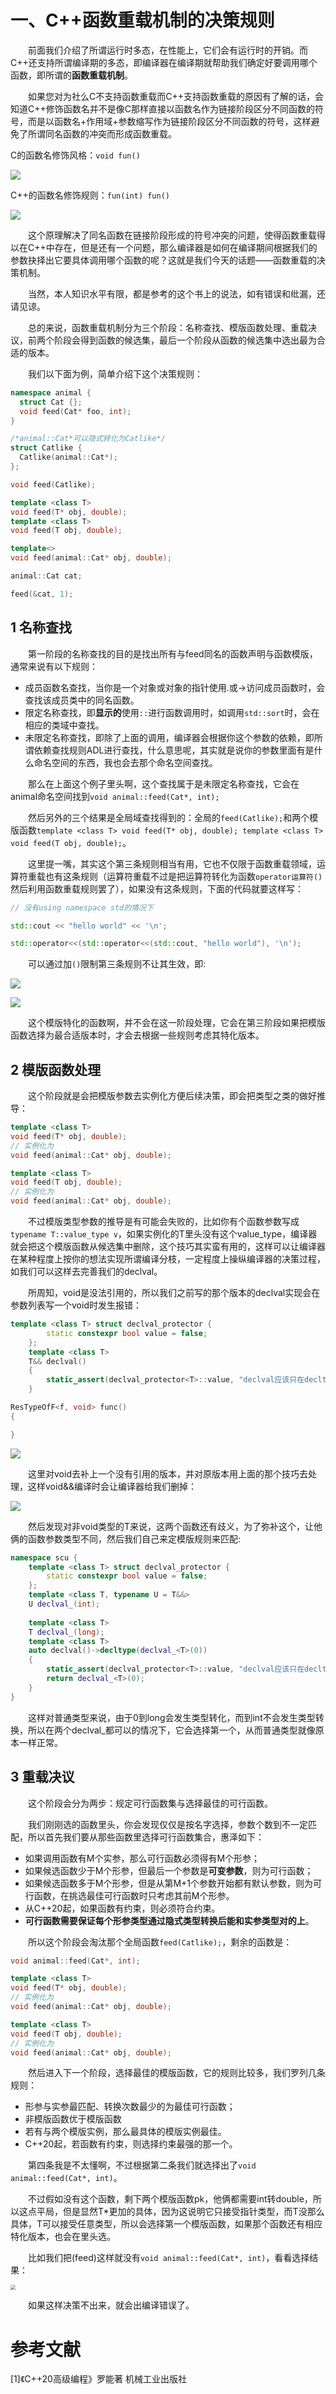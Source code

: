 # 一、C++函数重载机制的决策规则

&emsp;&emsp;前面我们介绍了所谓运行时多态，在性能上，它们会有运行时的开销。而C++还支持所谓编译期的多态，即编译器在编译期就帮助我们确定好要调用哪个函数，即所谓的**函数重载机制**。

&emsp;&emsp;如果您对为社么C不支持函数重载而C++支持函数重载的原因有了解的话，会知道C++修饰函数名并不是像C那样直接以函数名作为链接阶段区分不同函数的符号，而是以函数名+作用域+参数缩写作为链接阶段区分不同函数的符号，这样避免了所谓同名函数的冲突而形成函数重载。

C的函数名修饰风格：``void fun()``

<img src="https://router-picture-bed.oss-cn-chengdu.aliyuncs.com/img/20221110164254.png"  />

C++的函数名修饰规则：``fun(int) fun()``

![](https://router-picture-bed.oss-cn-chengdu.aliyuncs.com/img/20221110164500.png)

&emsp;&emsp;这个原理解决了同名函数在链接阶段形成的符号冲突的问题，使得函数重载得以在C++中存在，但是还有一个问题，那么编译器是如何在编译期间根据我们的参数抉择出它要具体调用哪个函数的呢？这就是我们今天的话题——函数重载的决策机制。

&emsp;&emsp;当然，本人知识水平有限，都是参考的这个书上的说法，如有错误和纰漏，还请见谅。

&emsp;&emsp;总的来说，函数重载机制分为三个阶段：名称查找、模版函数处理、重载决议，前两个阶段会得到函数的候选集，最后一个阶段从函数的候选集中选出最为合适的版本。

&emsp;&emsp;我们以下面为例，简单介绍下这个决策规则：

```cpp
namespace animal {
  struct Cat {};
  void feed(Cat* foo, int);
}

/*animal::Cat*可以隐式转化为Catlike*/
struct Catlike {
  Catlike(animal::Cat*);
};

void feed(Catlike);

template <class T>
void feed(T* obj, double);
template <class T>
void feed(T obj, double);

template<>
void feed(animal::Cat* obj, double);

animal::Cat cat;

feed(&cat, 1);

```

## 1 名称查找

&emsp;&emsp;第一阶段的名称查找的目的是找出所有与feed同名的函数声明与函数模版，通常来说有以下规则：

- 成员函数名查找，当你是一个对象或对象的指针使用.或->访问成员函数时，会查找该成员类中的同名函数。
- 限定名称查找，即**显示的**使用``::``进行函数调用时，如调用``std::sort``时，会在相应的类域中查找。
- 未限定名称查找，即除了上面的调用，编译器会根据你这个参数的依赖，即所谓依赖查找规则ADL进行查找，什么意思呢，其实就是说你的参数里面有是什么命名空间的东西，我也会去那个命名空间查找。

&emsp;&emsp;那么在上面这个例子里头啊，这个查找属于是未限定名称查找，它会在animal命名空间找到``void animal::feed(Cat*, int);``

&emsp;&emsp;然后另外的三个结果是全局域查找得到的：全局的``feed(Catlike);``和两个模版函数``template <class T> void feed(T* obj, double); template <class T> void feed(T obj, double);``。

&emsp;&emsp;这里提一嘴，其实这个第三条规则相当有用，它也不仅限于函数重载领域，运算符重载也有这条规则（运算符重载不过是把运算符转化为函数``operator运算符()``然后利用函数重载规则罢了），如果没有这条规则，下面的代码就要这样写：

```cpp
// 没有using namespace std的情况下

std::cout << "hello world" << '\n';

std::operator<<(std::operator<<(std::cout, "hello world"), '\n');
```

&emsp;&emsp;可以通过加``()``限制第三条规则不让其生效，即:

![](https://router-picture-bed.oss-cn-chengdu.aliyuncs.com/img/20221110172839.png)

![](https://router-picture-bed.oss-cn-chengdu.aliyuncs.com/img/20221110172813.png)

&emsp;&emsp;这个模版特化的函数啊，并不会在这一阶段处理，它会在第三阶段如果把模版函数选择为最合适版本时，才会去根据一些规则考虑其特化版本。

## 2 模版函数处理

&emsp;&emsp;这个阶段就是会把模版参数去实例化方便后续决策，即会把类型之类的做好推导：

```cpp
template <class T>
void feed(T* obj, double);
// 实例化为
void feed(animal::Cat* obj, double);

template <class T>
void feed(T obj, double);
// 实例化为
void feed(animal::Cat* obj, double);
```

&emsp;&emsp;不过模版类型参数的推导是有可能会失败的，比如你有个函数参数写成``typename T::value_type v``，如果实例化的T里头没有这个value_type，编译器就会把这个模版函数从候选集中删除，这个技巧其实蛮有用的，这样可以让编译器在某种程度上按你的想法实现所谓编译分枝，一定程度上操纵编译器的决策过程，如我们可以这样去完善我们的declval。

&emsp;&emsp;所周知，void是没法引用的，所以我们之前写的那个版本的declval实现会在参数列表写一个void时发生报错：

```cpp
template <class T> struct declval_protector {
        static constexpr bool value = false;
    };
    template <class T>
    T&& declval() 
    {
        static_assert(declval_protector<T>::value, "declval应该只在decltype和sizeof等非求值上下文中使用!");
    }

ResTypeOfF<f, void> func()
{

}
```

![](https://router-picture-bed.oss-cn-chengdu.aliyuncs.com/img/20221110174814.png)

&emsp;&emsp;这里对void去补上一个没有引用的版本，并对原版本用上面的那个技巧去处理，这样void&&编译时会让编译器给我们删掉：

![](https://router-picture-bed.oss-cn-chengdu.aliyuncs.com/img/20221110175215.png)

&emsp;&emsp;然后发现对非void类型的T来说，这两个函数还有歧义，为了弥补这个，让他俩的函数参数类型不同，然后我们自己来定模版规则来匹配:

```cpp
namespace scu {
    template <class T> struct declval_protector {
        static constexpr bool value = false;
    };
    template <class T, typename U = T&&>
    U declval_(int);
    
    template <class T>
    T declval_(long);
    template <class T>
    auto declval()->decltype(declval_<T>(0))
    {
        static_assert(declval_protector<T>::value, "declval应该只在decltype和sizeof等非求值上下文中使用!");
        return declval_<T>(0);
    }
}
```

&emsp;&emsp;这样对普通类型来说，由于0到long会发生类型转化，而到int不会发生类型转换，所以在两个declval_都可以的情况下，它会选择第一个，从而普通类型就像原本一样正常。

## 3 重载决议

&emsp;&emsp;这个阶段会分为两步：规定可行函数集与选择最佳的可行函数。

&emsp;&emsp;我们刚刚选的函数里头，你会发现仅仅是按名字选择，参数个数到不一定匹配，所以首先我们要从那些函数里选择可行函数集合，惠泽如下：

- 如果调用函数有M个实参，那么可行函数必须得有M个形参；
- 如果候选函数少于M个形参，但最后一个参数是**可变参数**，则为可行函数；
- 如果候选函数多于M个形参，但是从第M+1个参数开始都有默认参数，则为可行函数，在挑选最佳可行函数时只考虑其前M个形参。
- 从C++20起，如果函数有约束，则必须符合约束。
- **可行函数需要保证每个形参类型通过隐式类型转换后能和实参类型对的上**。

&emsp;&emsp;所以这个阶段会淘汰那个全局函数``feed(Catlike);``，剩余的函数是：

```cpp
void animal::feed(Cat*, int);

template <class T>
void feed(T* obj, double);
// 实例化为
void feed(animal::Cat* obj, double);

template <class T>
void feed(T obj, double);
// 实例化为
void feed(animal::Cat* obj, double);
```

&emsp;&emsp;然后进入下一个阶段，选择最佳的模版函数，它的规则比较多，我们罗列几条规则：

- 形参与实参最匹配、转换次数最少的为最佳可行函数；
- 非模版函数优于模版函数
- 若有与两个模版实例，那么最具体的模版实例最佳。
- C++20起，若函数有约束，则选择约束最强的那一个。

&emsp;&emsp;第四条我是不太懂啊，不过根据第二条我们就选择出了``void animal::feed(Cat*, int)``。

&emsp;&emsp;不过假如没有这个函数，剩下两个模版函数pk，他俩都需要int转double，所以这点平局，但是显然T*更加的具体，因为这说明它只接受指针类型，而T没那么具体，T可以接受任意类型，所以会选择第一个模版函数，如果那个函数还有相应特化版本，也会在里头选。

&emsp;&emsp;比如我们把(feed)这样就没有``void animal::feed(Cat*, int)``，看看选择结果：

<img src="https://router-picture-bed.oss-cn-chengdu.aliyuncs.com/img/20221110183303.png" style="zoom:50%;" />

&emsp;&emsp;如果这样决策不出来，就会出编译错误了。

# 参考文献

[1]《C++20高级编程》罗能著 机械工业出版社